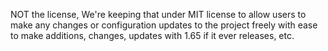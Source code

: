 NOT the license, We're keeping that under MIT license to allow users to make any changes or configuration updates to the project freely with ease to make additions, changes, updates with 1.65 if it ever releases, etc.
